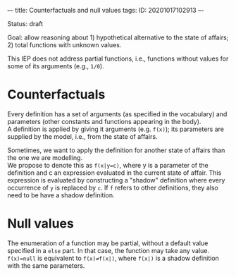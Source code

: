 –-
title: Counterfactuals and null values
tags: 
   ID: 20201017102913
–-

Status: draft

Goal: allow reasoning about 1) hypothetical alternative to the state of affairs; 2) total functions with unknown values.

This IEP does not address partial functions, i.e., functions without values for some of its arguments (e.g., `1/0`).

# Counterfactuals

Every definition has a set of arguments (as specified in the vocabulary) and parameters (other constants and functions appearing in the body).  
A definition is applied by giving it arguments (e.g. `f(x)`); its parameters are supplied by the model, i.e., from the state of affairs.

Sometimes, we want to apply the definition for another state of affairs than the one we are modelling.  
We propose to denote this as `f(x|y=c)`, where y is a parameter of the definition and c an expression evaluated in the current state of affair.
This expression is evaluated by constructing a "shadow" definition where every occurrence of `y` is replaced by `c`.  If `f` refers to other definitions, they also need to be have a shadow definition.

# Null values

The enumeration of a function may be partial, without a default value specified in a `else` part.  In that case, the function may take any value.
`f(x)=null` is equivalent to `f(x)≠f(x|)`, where `f(x|)` is a shadow definition with the same parameters.


